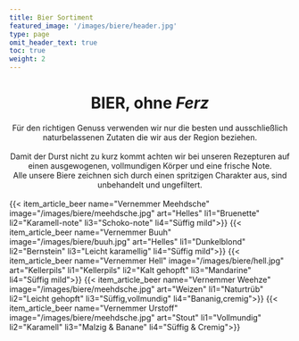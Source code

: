 ```yaml
---
title: Bier Sortiment
featured_image: '/images/biere/header.jpg'
type: page
omit_header_text: true
toc: true
weight: 2
---
```


<center>
<h1>BIER, ohne <i>Ferz</i></h1>
Für den richtigen Genuss verwenden wir nur die besten und ausschließlich naturbelassenen Zutaten die wir aus der Region beziehen. 
</br></br>Damit der Durst nicht zu kurz kommt achten wir bei unseren Rezepturen auf einen ausgewogenen, vollmundigen Körper und eine frische Note. <br>Alle unsere Biere zeichnen sich durch einen spritzigen Charakter aus, sind unbehandelt und ungefiltert.
</center>
</br>
{{< item_article_beer name="Vernemmer Meehdsche" image="/images/biere/meehdsche.jpg" art="Helles" li1="Bruenette" li2="Karamell-note" li3="Schoko-note" li4="Süffig mild">}}
{{< item_article_beer name="Vernemmer Buuh" image="/images/biere/buuh.jpg" art="Helles" li1="Dunkelblond" li2="Bernstein" li3="Leicht karamellig" li4="Süffig mild">}}
{{< item_article_beer name="Vernemmer Hell" image="/images/biere/hell.jpg" art="Kellerpils" li1="Kellerpils" li2="Kalt gehopft" li3="Mandarine" li4="Süffig mild">}}
{{< item_article_beer name="Vernemmer Weehze"  image="/images/biere/meehdsche.jpg" art="Weizen" li1="Naturtrüb" li2="Leicht gehopft" li3="Süffig,vollmundig" li4="Bananig,cremig">}}
{{< item_article_beer name="Vernemmer Urstoff" image="/images/biere/meehdsche.jpg" art="Stout" li1="Vollmundig" li2="Karamell" li3="Malzig & Banane" li4="Süffig & Cremig">}}
